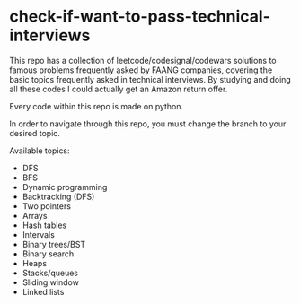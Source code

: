 # check-if-want-to-pass-technical-interviews
 This repo has a collection of leetcode/codesignal/codewars solutions to famous problems frequently asked by FAANG companies, covering the basic topics frequently asked in technical interviews. 
By studying and doing all these codes I could actually get an Amazon return offer.

Every code within this repo is made on python.

In order to navigate through this repo, you must change the branch to your desired topic.

Available topics:

  - DFS
  - BFS
  - Dynamic programming
  - Backtracking (DFS)
  - Two pointers
  - Arrays
  - Hash tables
  - Intervals
  - Binary trees/BST
  - Binary search
  - Heaps
  - Stacks/queues
  - Sliding window
  - Linked lists
